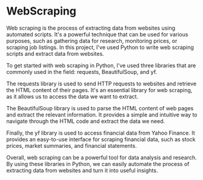 # WebScraping 

Web scraping is the process of extracting data from websites using automated scripts. It's a powerful technique that can be used for various purposes, such as gathering data for research, monitoring prices, or scraping job listings. In this project, I've used Python to write web scraping scripts and extract data from websites.

To get started with web scraping in Python, I've used three libraries that are commonly used in the field: requests, BeautifulSoup, and yf.

The requests library is used to send HTTP requests to websites and retrieve the HTML content of their pages. It's an essential library for web scraping, as it allows us to access the data we want to extract.

The BeautifulSoup library is used to parse the HTML content of web pages and extract the relevant information. It provides a simple and intuitive way to navigate through the HTML code and extract the data we need.

Finally, the yf library is used to access financial data from Yahoo Finance. It provides an easy-to-use interface for scraping financial data, such as stock prices, market summaries, and financial statements.

Overall, web scraping can be a powerful tool for data analysis and research. By using these libraries in Python, we can easily automate the process of extracting data from websites and turn it into useful insights.

